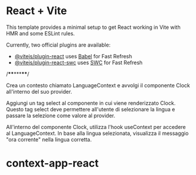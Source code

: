 # React + Vite

This template provides a minimal setup to get React working in Vite with HMR and some ESLint rules.

Currently, two official plugins are available:

- [@vitejs/plugin-react](https://github.com/vitejs/vite-plugin-react/blob/main/packages/plugin-react/README.md) uses [Babel](https://babeljs.io/) for Fast Refresh
- [@vitejs/plugin-react-swc](https://github.com/vitejs/vite-plugin-react-swc) uses [SWC](https://swc.rs/) for Fast Refresh

/************************\*\*************************\*\*\*************************\*\*************************/

Crea un contesto chiamato LanguageContext e avvolgi il componente Clock all'interno del suo provider.

Aggiungi un tag select al componente in cui viene renderizzato Clock. Questo tag select deve permettere all'utente di selezionare la lingua e passare la selezione come valore al provider.

All'interno del componente Clock, utilizza l'hook useContext per accedere al LanguageContext. In base alla lingua selezionata, visualizza il messaggio "ora corrente" nella lingua corretta.
# context-app-react
